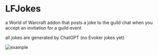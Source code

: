 # LFJokes

a World of Warcraft addon that posts a joke to the guild chat when you accept an invitation for a guild event

all jokes are generated by ChatGPT
(no Evoker jokes yet)

![example](https://user-images.githubusercontent.com/210623/233440617-f741133a-5ab0-48ea-a9c1-85c5d13a2a62.jpg)
